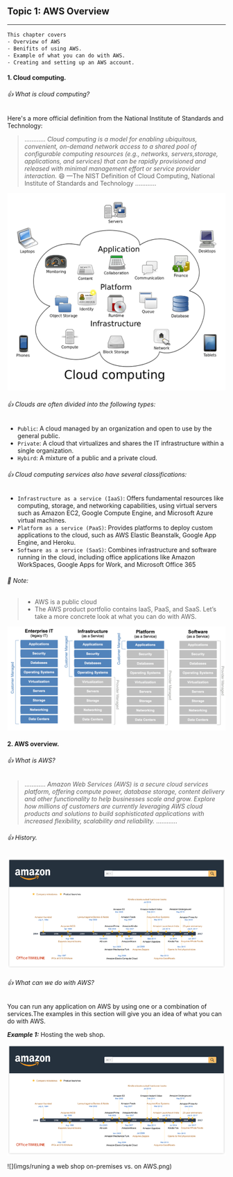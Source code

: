 ## Topic 1: AWS Overview
-----------------------------
```
This chapter covers
- Overview of AWS
- Benifits of using AWS.
- Example of what you can do with AWS.
- Creating and setting up an AWS account.
```
#### 1. Cloud computing.

###### :+1: What is cloud computing?
Here's a more official definition from the National Institute of Standards and Technology:

>............
*Cloud computing is a model for enabling ubiquitous, convenient, on-demand network access to a shared pool of configurable computing resources (e.g., networks, servers,storage, applications, and services) that can be rapidly provisioned and released with minimal management effort or service provider interaction.*
                               :smile: —The NIST Definition of Cloud Computing,
                                 National Institute of Standards and Technology
............

![](imgs/cloud_computing.png)

###### :+1: Clouds are often divided into the following types:
- `Public`: A cloud managed by an organization and open to use by the general public.
- `Private`: A cloud that virtualizes and shares the IT infrastructure within a single
organization.
- `Hybird`: A mixture of a public and a private cloud.

###### :+1: Cloud computing services also have several classifications:
- `Infrastructure as a service (IaaS)`: Offers fundamental resources like computing,
storage, and networking capabilities, using virtual servers such as Amazon EC2,
Google Compute Engine, and Microsoft Azure virtual machines.
- `Platform as a service (PaaS)`: Provides platforms to deploy custom applications to
the cloud, such as AWS Elastic Beanstalk, Google App Engine, and Heroku.
- `Software as a service (SaaS)`: Combines infrastructure and software running in
the cloud, including office applications like Amazon WorkSpaces, Google Apps
for Work, and Microsoft Office 365

###### :tada: Note:
> - AWS is a public cloud
> - The AWS product portfolio contains IaaS, PaaS, and SaaS. Let’s take a more concrete look at what you can do with AWS. 

![](imgs/cloud_computing_models.png)

#### 2. AWS overview.

###### :+1: What is AWS?
>............
*Amazon Web Services (AWS) is a secure cloud services platform, offering compute power, database storage, content delivery and other functionality to help businesses scale and grow. Explore how millions of customers are currently leveraging AWS cloud products and solutions to build sophisticated applications with increased flexibility, scalability and reliability.*
............

###### :+1: History.
![](imgs/amazon_history_timeline.png)

###### :+1: What can we do with AWS?
You can run any application on AWS by using one or a combination of services.The examples in this section will give you an idea of what you can do with AWS.

_**Example 1:**_  Hosting the web shop.

![](imgs/amazon_history_timeline.png)

![](imgs/runing a web shop on-premises vs. on AWS.png)

 











